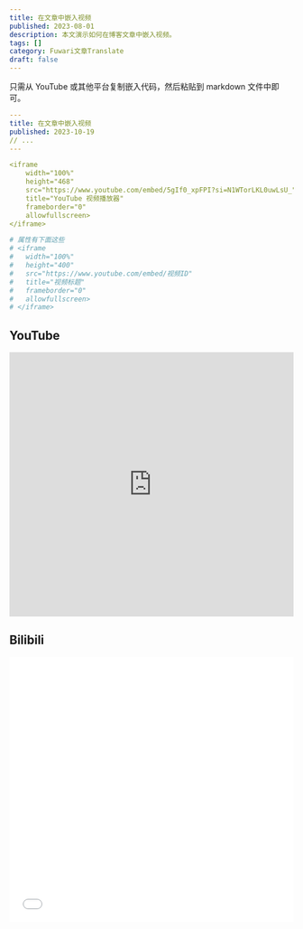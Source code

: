```yaml
---
title: 在文章中嵌入视频
published: 2023-08-01
description: 本文演示如何在博客文章中嵌入视频。
tags: []
category: Fuwari文章Translate
draft: false
---
```


只需从 YouTube 或其他平台复制嵌入代码，然后粘贴到 markdown 文件中即可。

```yaml
---
title: 在文章中嵌入视频
published: 2023-10-19
// ...
---

<iframe 
    width="100%" 
    height="468" 
    src="https://www.youtube.com/embed/5gIf0_xpFPI?si=N1WTorLKL0uwLsU_" 
    title="YouTube 视频播放器" 
    frameborder="0" 
    allowfullscreen>
</iframe>

# 属性有下面这些
# <iframe 
#   width="100%" 
#   height="400" 
#   src="https://www.youtube.com/embed/视频ID" 
#   title="视频标题"
#   frameborder="0" 
#   allowfullscreen>
# </iframe>
```

## YouTube

<iframe width="100%" height="468" src="https://www.youtube.com/embed/5gIf0_xpFPI?si=N1WTorLKL0uwLsU_" title="YouTube 视频播放器" frameborder="0" allow="accelerometer; autoplay; clipboard-write; encrypted-media; gyroscope; picture-in-picture; web-share" allowfullscreen></iframe>

## Bilibili

<iframe width="100%" height="468" src="//player.bilibili.com/player.html?bvid=BV1fK4y1s7Qf&p=1" scrolling="no" border="0" frameborder="no" framespacing="0" allowfullscreen="true"> </iframe>
